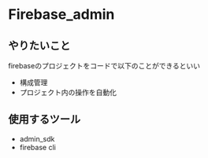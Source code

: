 # Firebase_admin

## やりたいこと

firebaseのプロジェクトをコードで以下のことができるといい

- 構成管理
- プロジェクト内の操作を自動化

## 使用するツール

- admin_sdk
- firebase cli